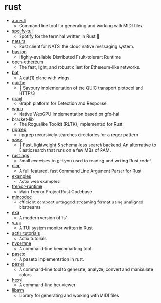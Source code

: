 # rust
- [atm-cli](https://github.com/allthemusicllc/atm-cli)
  - Command line tool for generating and working with MIDI files.
- [spotify-tui](https://github.com/Rigellute/spotify-tui)
  - Spotify for the terminal written in Rust 🚀
- [nats.rs](https://github.com/nats-io/nats.rs)
  - Rust client for NATS, the cloud native messaging system.
- [bastion](https://github.com/bastion-rs/bastion)
  - Highly-available Distributed Fault-tolerant Runtime
- [open-ethereum](https://github.com/OpenEthereum/open-ethereum)
  - The fast, light, and robust client for Ethereum-like networks.
- [bat](https://github.com/sharkdp/bat)
  - A cat(1) clone with wings.
- [quiche](https://github.com/cloudflare/quiche)
  - 🥧 Savoury implementation of the QUIC transport protocol and HTTP/3
- [grapl](https://github.com/insanitybit/grapl)
  - Graph platform for Detection and Response
- [wgpu](https://github.com/gfx-rs/wgpu)
  - Native WebGPU implementation based on gfx-hal
- [bracket-lib](https://github.com/thebracket/bracket-lib)
  - The Roguelike Toolkit (RLTK), implemented for Rust.
- [ripgrep](https://github.com/BurntSushi/ripgrep)
  - ripgrep recursively searches directories for a regex pattern
- [sonic](https://github.com/valeriansaliou/sonic)
  - 🦔 Fast, lightweight & schema-less search backend. An alternative to Elasticsearch that runs on a few MBs of RAM.
- [rustlings](https://github.com/rust-lang/rustlings)
  - Small exercises to get you used to reading and writing Rust code!
- [clap](https://github.com/clap-rs/clap)
  - A full featured, fast Command Line Argument Parser for Rust
- [examples](https://github.com/actix/examples)
  - Actix web examples
- [tremor-runtime](https://github.com/wayfair-tremor/tremor-runtime)
  - Main Tremor Project Rust Codebase
- [mincodec](https://github.com/noocene/mincodec)
  - efficient compact untagged streaming format using unaligned bitstreams
- [exa](https://github.com/ogham/exa)
  - A modern version of ‘ls’.
- [ytop](https://github.com/cjbassi/ytop)
  - A TUI system monitor written in Rust
- [actix_tutorials](https://github.com/thecloudmaker/actix_tutorials)
  - Actix tutorials
- [hyperfine](https://github.com/sharkdp/hyperfine)
  - A command-line benchmarking tool
- [paseto](https://github.com/instructure/paseto)
  - A paseto implementation in rust.
- [pastel](https://github.com/sharkdp/pastel)
  - A command-line tool to generate, analyze, convert and manipulate colors
- [hexyl](https://github.com/sharkdp/hexyl)
  - A command-line hex viewer
- [libatm](https://github.com/allthemusicllc/libatm)
  - Library for generating and working with MIDI files
